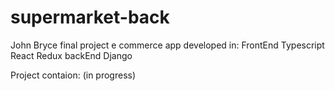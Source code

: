 # supermarket-back
John Bryce final project e commerce app developed in:
FrontEnd Typescript React Redux
backEnd Django

Project contaion:
(in progress)
